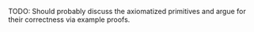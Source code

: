 TODO: Should probably discuss the axiomatized primitives and argue for their correctness via example proofs.
